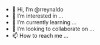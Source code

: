 - 👋 Hi, I’m @rreynaldo
- 👀 I’m interested in ...
- 🌱 I’m currently learning ...
- 💞️ I’m looking to collaborate on ...
- 📫 How to reach me ...

<!---
rreynaldo/rreynaldo is a ✨ special ✨ repository because its `README.md` (this file) appears on your GitHub profile.
You can click the Preview link to take a look at your changes.
--->
